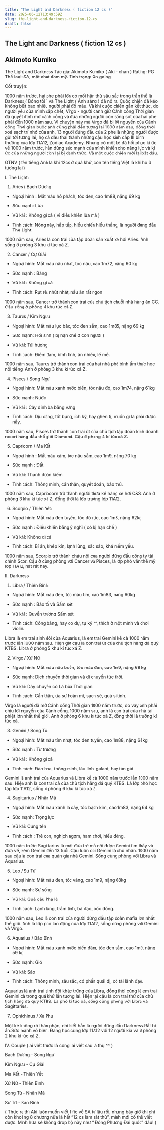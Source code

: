 ```yaml
---
title: "The Light and Darkness ( fiction 12 cs )"
date: 2025-06-12T13:49:59Z
slug: the-light-and-darkness-fiction-12-cs
draft: false
---
```


## The Light and Darkness ( fiction 12 cs )

## Akimoto Kumiko

The Light and Darkness  Tác giả: Akimoto Kumiko ( Aki – chan )
Rating: PG
Thể loại: SA, một chút đam mỹ.
Tình trạng: On going
 
 
Cốt truyện:
 
1000 năm trước, hai phe phái lớn có mối hận thù sâu sắc trong trần thế là Darkness          ( Bóng tối ) và The Light ( Ánh sáng ) đã nổ ra. Cuộc chiến đã kéo không biết bao nhiêu người phải đổ máu. Và khi cuộc chiến gần kết thúc, do người yêu của mình sắp chết, Virgo - người canh giữ Cánh cổng Thời gian đã quyết định mở cánh cổng và đưa những người còn sống sót của hai phe phái đến 1000 năm sau. Vì chuyện này mà Virgo đã bị lời nguyền của Cánh cổng Thời gian buộc anh cũng phải đến tương lai 1000 năm sau, đồng thời xoá sạch trí nhớ của anh. 13 người đứng đầu của 2 phe là những người được gửi tới tương lai, họ đã đầu thai thành những cậu học sinh cấp III bình thường của lớp 11A12, Zodiac Academy. Nhưng có một kẻ đã hồi phục kí ức về 1000 năm trước, hắn dùng sức mạnh của mình khiến cho năng lực và kí ức của những người còn lại bị đánh thức. Và một cuộc chiến mới lại bắt đầu.
 
 
GTNV ( tên tiếng Anh là khi 12cs ở quá khứ, còn tên tiếng Việt là khi họ ở tương lai.) 
 
I. The Light:
 
1. Aries / Bạch Dương 
 
- Ngoại hình : Mắt màu hổ phách, tóc đen, cao 1m88, nặng 69 kg
 
- Sức mạnh: Lửa 
 
- Vũ khí : Không gì cả ( vì điều khiển lửa mà )
 
- Tính cách: Nóng nảy, hấp tấp, hiếu chiến hiếu thắng, là người đứng đầu The Light
 
1000 năm sau, Aries là con trai của tập đoàn sản xuất xe hơi Aries. Anh sống ở phòng 3 khu kí túc xá Z.
 
2. Cancer / Cự Giải 
 
- Ngoại hình: Mắt màu nâu nhạt, tóc nâu, cao 1m72, nặng 60 kg
 
- Sức mạnh : Băng
 
- Vũ khí : Không gì cả 
 
- Tình cách: Rụt rè, nhút nhát, nấu ăn rất ngon
 
1000 năm sau, Cancer trở thành con trai của chủ tịch chuỗi nhà hàng ăn CC. Cậu sống ở phòng 4 khu túc xá Z.
 
3. Taurus / Kim Ngưu 
 
- Ngoại hình: Mắt màu lục bảo, tóc đen sẫm, cao 1m85, nặng 69 kg
 
- Sức mạnh: Hồi sinh ( bị hạn chế ở con người )
 
- Vũ khí: Túi hương
 
- Tính cách: Điềm đạm, bĩnh tĩnh, ăn nhiều, lề mề.
 
1000 năm sau, Taurus trở thành con trai của hai nhà phê bình ẩm thực học nổi tiếng. Anh ở phòng 3 khu kí túc xá Z.
 
4. Pisces / Song Ngư
 
- Ngoại hình: Mắt màu xanh nước biển, tóc nâu đỏ, cao 1m74, nặng 61kg
 
- Sức mạnh: Nước
 
- Vũ khí : Cây đinh ba bằng vàng
 
- Tính cách: Dịu dàng, tốt bụng, ích kỷ, hay ghen tị, muốn gì là phải được nấy.
 
1000 năm sau, Pisces trở thành con trai út của chủ tịch tập đoàn kinh doanh resort hàng đầu thế giới Diamond. Cậu ở phòng 4 kí túc xá Z.
 
5. Capricorn / Ma Kết
 
- Ngoại hình : Mắt màu xám, tóc nâu sẫm, cao 1m9, nặng 70 kg
 
- Sức mạnh : Đất
 
- Vũ khí: Thanh đoản kiếm
 
- Tính cách: Thông minh, cẩn thận, quyết đoán, bảo thủ.
 
1000 năm sau, Capriocorn trở thành người thừa kế hãng xe hơi C&S. Anh ở phòng 3 khu kí túc xá Z, đồng thới là lớp trưởng lớp 11A12.
 
6. Scorpio / Thiên Yết:
 
- Ngoại hình: Mắt màu đen tuyền, tóc đỏ rực, cao 1m8, nặng 62kg
 
- Sức mạnh : Điều khiển bằng ý nghĩ ( có bị hạn chế )
 
- Vũ khí: Không gì cả
 
- Tính cách: Bí ẩn, khép kín, lạnh lùng, sắc sảo, khá mềm yếu.
 
1000 năm sau, Scorpio trở thành cháu nội của người đứng đầu công ty tài chính Scor. Cậu ở cùng phòng với Cancer và Pisces, là lớp phó văn thể mỹ lớp 11A12, hát rất hay.
 
II. Darkness
 
1. Libra / Thiên Bình 
 
- Ngoại hình: Mắt màu đen, tóc màu tím, cao 1m83, nặng 60kg
 
- Sức mạnh : Bão tố và Sấm sét
 
- Vũ khí : Quyền trượng Sấm sét
 
- Tính cách: Công bằng, hay do dự, tự kỷ ^^, thích ở một mình và chơi violin.
 
Libra là em trai sinh đôi của Aquarius, là em trai Gemini kể cả 1000 năm trước lẫn 1000 năm sau. Hiện giờ cậu là con trai út của chủ tịch hãng đá quý KTBS. Libra ở phòng 5 khu kí túc xá Z.
 
2. Virgo / Xử Nữ
 
- Ngoại hình: Mắt màu nâu buồn, tóc màu đen, cao 1m9, nặng 68 kg
 
- Sức mạnh: Dịch chuyển thời gian và di chuyển tức thời.
 
- Vũ khí: Dây chuyền có Lá bùa Thời gian
 
- Tính cách: Cẩn thận, ưa sự hoàn mĩ, sạch sẽ, quá si tình.
 
Virgo là người đã mở Cánh cổng Thời gian 1000 năm trước, do vậy anh phải chịu lời nguyền của Cánh cổng. 1000 năm sau, anh là con trai của nhà tài phiệt lớn nhất thế giới. Anh ở phòng 6 khu kí túc xá Z, đồng thời là trưởng kí túc xá.
 
3. Gemini / Song Tử
 
- Ngoại hình: Mắt màu tím nhạt, tóc đen tuyền, cao 1m88, nặng 64kg
 
- Sức mạnh : Từ trường
 
- Vũ khí : Không gì cả
 
- Tính cách: Đào hoa, thông minh, láu lỉnh, galant, hay tán gái.
 
Gemini là anh trai của Aquarius và Libra kể cả 1000 năm trước lẫn 1000 năm sau. Hiện 
anh là con trai cả của chủ tịch hãng đá quý KTBS. Là lớp phó học tập lớp 11A12, sống ở phòng 6 khu kí túc xá Z.
 
4. Sagittarius / Nhân Mã
 
- Ngoại hình: Mắt màu xanh lá cây, tóc bạch kim, cao 1m83, nặng 64 kg
 
- Sức mạnh: Trọng lực
 
- Vũ khí: Cung tên
 
- Tính cách : Trẻ con, nghịch ngợm, ham chơi, hiếu động.
 
1000 năm trước Sagittarius là một đứa trẻ mồ côi được Gemini tìm thấy và đưa về, kém Gemini đến 13 tuổi. Cậu luôn coi Gemini là chủ nhân. 1000 năm sau cậu là con trai của quản gia nhà Gemini. Sống cùng phòng với Libra và Aquarius.
 
5. Leo / Sư Tử
 
- Ngoại hình: Mắt màu đen, tóc vàng, cao 1m9, nặng 68kg
 
- Sức mạnh: Sự sống
 
- Vũ khí: Quả cầu Pha lê
 
- Tính cách: Lạnh lùng, trầm tính, bá đạo, bốc đồng.
 
1000 năm sau, Leo là con trai của người đứng đầu tập đoàn mafia lớn nhất thế giới. Anh là lớp phó lao động của lớp 11A12, sống cùng phòng với Gemini và Virgo.
 
6. Aquarius / Bảo Bình
 
- Ngoại hình: Mắt màu xanh nước biển đậm, tóc đen sẫm, cao 1m9, nặng 59 kg
 
- Sức mạnh: Gió
 
- Vũ khí: Sáo
 
- Tính cách: Thông minh, sâu sắc, có phần quái dị, có tài lãnh đạo.
 
Aquarius là anh trai sinh đôi khác trứng của Libra, đồng thời cũng là em trai Gemini cả trong quá khứ lẫn tương lai. Hiện tại cậu là con trai thứ của chủ tịch hãng đá quý KTBS. Là phó kí túc xá, sống cùng phòng với Libra và Sagittarius.
 
7. Ophichinus / Xà Phu
 
Một kẻ không rõ thân phận, chỉ biết hắn là người đứng đầu Darkness.Rất bí ẩn.Sức mạnh
vô biên. Đang học cùng lớp 11A12 với 12 người kia và ở phòng 2 khu kí túc xá Z.
 
IV. Couple ( ai viết trước là công, ai viết sau là thụ ^^ )
 
Bạch Dương - Song Ngư
 
Kim Ngưu - Cự Giải
 
Ma Kết - Thiên Yết
 
Xử Nữ - Thiên Bình
 
Song Tử - Nhân Mã
 
Sư Tử - Bảo Bình
 
 
 
( Thực ra thì Aki luôn muốn viết 1 fic về SA từ lâu rồi, nhưng bây giờ khi chỉ còn khoảng 8 chương nữa là hết “12 cs làm sát thủ”, mình mới có thể viết được. Mình hứa sẽ không drop bộ này như “ Đông Phương Đại quốc” đâu! )